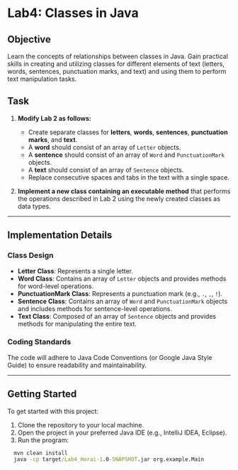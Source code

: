# Lab4: Classes in Java

## Objective
Learn the concepts of relationships between classes in Java. Gain practical skills in creating and utilizing classes for different elements of text (letters, words, sentences, punctuation marks, and text) and using them to perform text manipulation tasks.

## Task
1. **Modify Lab 2 as follows:**
    - Create separate classes for **letters**, **words**, **sentences**, **punctuation marks**, and **text**.
    - A **word** should consist of an array of `Letter` objects.
    - A **sentence** should consist of an array of `Word` and `PunctuationMark` objects.
    - A **text** should consist of an array of `Sentence` objects.
    - Replace consecutive spaces and tabs in the text with a single space.

2. **Implement a new class containing an executable method** that performs the operations described in Lab 2 using the newly created classes as data types.

---

## Implementation Details

### Class Design

- **Letter Class**: Represents a single letter.
- **Word Class**: Contains an array of `Letter` objects and provides methods for word-level operations.
- **PunctuationMark Class**: Represents a punctuation mark (e.g., `.`, `,`, `!`).
- **Sentence Class**: Contains an array of `Word` and `PunctuationMark` objects and includes methods for sentence-level operations.
- **Text Class**: Composed of an array of `Sentence` objects and provides methods for manipulating the entire text.

### Coding Standards
The code will adhere to Java Code Conventions (or Google Java Style Guide) to ensure readability and maintainability.

---

## Getting Started
To get started with this project:
1. Clone the repository to your local machine.
2. Open the project in your preferred Java IDE (e.g., IntelliJ IDEA, Eclipse).
3. Run the program:
```cmd
  mvn clean install
  java -cp target/Lab4_Horai-1.0-SNAPSHOT.jar org.example.Main
```
